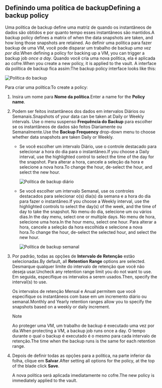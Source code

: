 ## <a name="defining-a-backup-policy"></a><span data-ttu-id="35aa1-101">Definindo uma política de backup</span><span class="sxs-lookup"><span data-stu-id="35aa1-101">Defining a backup policy</span></span>
<span data-ttu-id="35aa1-102">Uma política de backup define uma matriz de quando os instantâneos de dados são obtidos e por quanto tempo esses instantâneos são mantidos.</span><span class="sxs-lookup"><span data-stu-id="35aa1-102">A backup policy defines a matrix of when the data snapshots are taken, and how long those snapshots are retained.</span></span> <span data-ttu-id="35aa1-103">Ao definir uma política para fazer backup de uma VM, você pode disparar um trabalho de backup *uma vez por dia*.</span><span class="sxs-lookup"><span data-stu-id="35aa1-103">When defining a policy for backing up a VM, you can trigger a backup job *once a day*.</span></span> <span data-ttu-id="35aa1-104">Quando você cria uma nova política, ela é aplicada ao cofre.</span><span class="sxs-lookup"><span data-stu-id="35aa1-104">When you create a new policy, it is applied to the vault.</span></span> <span data-ttu-id="35aa1-105">A interface da política de backup fica assim:</span><span class="sxs-lookup"><span data-stu-id="35aa1-105">The backup policy interface looks like this:</span></span>

![Política do backup](./media/backup-create-policy-for-vms/backup-policy.png)

<span data-ttu-id="35aa1-107">Para criar uma política:</span><span class="sxs-lookup"><span data-stu-id="35aa1-107">To create a policy:</span></span>

1. <span data-ttu-id="35aa1-108">Insira um nome para **Nome da política**.</span><span class="sxs-lookup"><span data-stu-id="35aa1-108">Enter a name for the **Policy name**.</span></span>
2. <span data-ttu-id="35aa1-109">Podem ser feitos instantâneos dos dados em intervalos Diários ou Semanais.</span><span class="sxs-lookup"><span data-stu-id="35aa1-109">Snapshots of your data can be taken at Daily or Weekly intervals.</span></span> <span data-ttu-id="35aa1-110">Use o menu suspenso **Frequência do Backup** para escolher se os instantâneos de dados são feitos Diariamente ou Semanalmente.</span><span class="sxs-lookup"><span data-stu-id="35aa1-110">Use the **Backup Frequency** drop-down menu to choose whether data snapshots are taken Daily or Weekly.</span></span>
   
   * <span data-ttu-id="35aa1-111">Se você escolher um intervalo Diário, use o controle destacado para selecionar a hora do dia para o instantâneo.</span><span class="sxs-lookup"><span data-stu-id="35aa1-111">If you choose a Daily interval, use the highlighted control to select the time of the day for the snapshot.</span></span> <span data-ttu-id="35aa1-112">Para alterar a hora, cancele a seleção da hora e selecione a nova hora.</span><span class="sxs-lookup"><span data-stu-id="35aa1-112">To change the hour, de-select the hour, and select the new hour.</span></span>
     
     ![Política de backup diário](./media/backup-create-policy-for-vms/backup-policy-daily.png) <br/>
   * <span data-ttu-id="35aa1-114">Se você escolher um intervalo Semanal, use os controles destacados para selecionar o(s) dia(s) da semana e a hora do dia para fazer o instantâneo.</span><span class="sxs-lookup"><span data-stu-id="35aa1-114">If you choose a Weekly interval, use the highlighted controls to select the day(s) of the week, and the time of day to take the snapshot.</span></span> <span data-ttu-id="35aa1-115">No menu do dia, selecione um ou vários dias.</span><span class="sxs-lookup"><span data-stu-id="35aa1-115">In the day menu, select one or multiple days.</span></span> <span data-ttu-id="35aa1-116">No menu de hora, selecione uma hora.</span><span class="sxs-lookup"><span data-stu-id="35aa1-116">In the hour menu, select one hour.</span></span> <span data-ttu-id="35aa1-117">Para alterar a hora, cancele a seleção da hora escolhida e selecione a nova hora.</span><span class="sxs-lookup"><span data-stu-id="35aa1-117">To change the hour, de-select the selected hour, and select the new hour.</span></span>
     
     ![Política de backup semanal](./media/backup-create-policy-for-vms/backup-policy-weekly.png)
3. <span data-ttu-id="35aa1-119">Por padrão, todas as opções de **Intervalo de Retenção** estão selecionadas.</span><span class="sxs-lookup"><span data-stu-id="35aa1-119">By default, all **Retention Range** options are selected.</span></span> <span data-ttu-id="35aa1-120">Desmarque qualquer limite do intervalo de retenção que você não deseja usar.</span><span class="sxs-lookup"><span data-stu-id="35aa1-120">Uncheck any retention range limit you do not want to use.</span></span> <span data-ttu-id="35aa1-121">Em seguida, especifique os intervalos a serem usados.</span><span class="sxs-lookup"><span data-stu-id="35aa1-121">Then, specify the interval(s) to use.</span></span>
   
    <span data-ttu-id="35aa1-122">Os intervalos de retenção Mensal e Anual permitem que você especifique os instantâneos com base em um incremento diário ou semanal.</span><span class="sxs-lookup"><span data-stu-id="35aa1-122">Monthly and Yearly retention ranges allow you to specify the snapshots based on a weekly or daily increment.</span></span>
   
   > [!NOTE]
   > <span data-ttu-id="35aa1-123">Ao proteger uma VM, um trabalho de backup é executado uma vez por dia.</span><span class="sxs-lookup"><span data-stu-id="35aa1-123">When protecting a VM, a backup job runs once a day.</span></span> <span data-ttu-id="35aa1-124">O tempo durante o qual o backup é executado é o mesmo para cada intervalo de retenção.</span><span class="sxs-lookup"><span data-stu-id="35aa1-124">The time when the backup runs is the same for each retention range.</span></span>
   > 
   > 
4. <span data-ttu-id="35aa1-125">Depois de definir todas as opções para a política, na parte inferior da folha, clique em **Salvar**.</span><span class="sxs-lookup"><span data-stu-id="35aa1-125">After setting all options for the policy, at the top of the blade click **Save**.</span></span>
   
    <span data-ttu-id="35aa1-126">A nova política será aplicada imediatamente no cofre.</span><span class="sxs-lookup"><span data-stu-id="35aa1-126">The new policy is immediately applied to the vault.</span></span>

